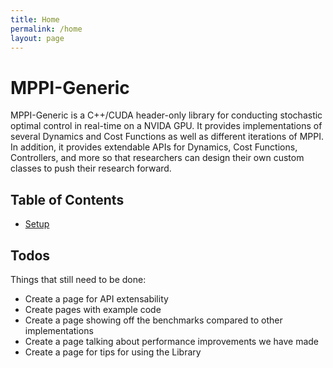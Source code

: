 ```yaml
---
title: Home
permalink: /home
layout: page
---
```

# MPPI-Generic

MPPI-Generic is a C++/CUDA header-only library for conducting stochastic optimal control in real-time on a NVIDA GPU. It provides implementations of several Dynamics and Cost Functions as well as different iterations of MPPI. In addition, it provides extendable APIs for Dynamics, Cost Functions, Controllers, and more so that researchers can design their own custom classes to push their research forward.

## Table of Contents

* [Setup](docs/setup.md)


## Todos
Things that still need to be done:
* Create a page for API extensability
* Create pages with example code
* Create a page showing off the benchmarks compared to other implementations
* Create a page talking about performance improvements we have made
* Create a page for tips for using the Library
